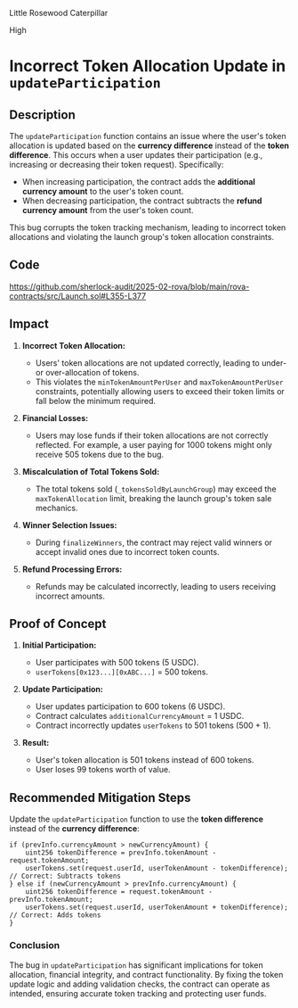 Little Rosewood Caterpillar

High

# Incorrect Token Allocation Update in `updateParticipation`


## **Description**
The `updateParticipation`  function  contains an issue where the user's token allocation is updated based on the **currency difference** instead of the **token difference**. This occurs when a user updates their participation (e.g., increasing or decreasing their token request). Specifically:
- When increasing participation, the contract adds the **additional currency amount** to the user's token count.
- When decreasing participation, the contract subtracts the **refund currency amount** from the user's token count.

This bug corrupts the token tracking mechanism, leading to incorrect token allocations and violating the launch group's token allocation constraints.

## Code 

https://github.com/sherlock-audit/2025-02-rova/blob/main/rova-contracts/src/Launch.sol#L355-L377

## **Impact**
1. **Incorrect Token Allocation:**
   - Users' token allocations are not updated correctly, leading to under- or over-allocation of tokens.
   - This violates the `minTokenAmountPerUser` and `maxTokenAmountPerUser` constraints, potentially allowing users to exceed their token limits or fall below the minimum required.

2. **Financial Losses:**
   - Users may lose funds if their token allocations are not correctly reflected. For example, a user paying for 1000 tokens might only receive 505 tokens due to the bug.

3. **Miscalculation of Total Tokens Sold:**
   - The total tokens sold (`_tokensSoldByLaunchGroup`) may exceed the `maxTokenAllocation` limit, breaking the launch group's token sale mechanics.

4. **Winner Selection Issues:**
   - During `finalizeWinners`, the contract may reject valid winners or accept invalid ones due to incorrect token counts.

5. **Refund Processing Errors:**
   - Refunds may be calculated incorrectly, leading to users receiving incorrect amounts.


## **Proof of Concept**
1. **Initial Participation:**
   - User participates with 500 tokens (5 USDC).
   - `userTokens[0x123...][0xABC...]` = 500 tokens.

2. **Update Participation:**
   - User updates participation to 600 tokens (6 USDC).
   - Contract calculates `additionalCurrencyAmount` = 1 USDC.
   - Contract incorrectly updates `userTokens` to 501 tokens (500 + 1).

3. **Result:**
   - User's token allocation is 501 tokens instead of 600 tokens.
   - User loses 99 tokens worth of value.

## **Recommended Mitigation Steps**
Update the `updateParticipation` function to use the **token difference** instead of the **currency difference**:

```solidity
if (prevInfo.currencyAmount > newCurrencyAmount) {
    uint256 tokenDifference = prevInfo.tokenAmount - request.tokenAmount;
    userTokens.set(request.userId, userTokenAmount - tokenDifference); // Correct: Subtracts tokens
} else if (newCurrencyAmount > prevInfo.currencyAmount) {
    uint256 tokenDifference = request.tokenAmount - prevInfo.tokenAmount;
    userTokens.set(request.userId, userTokenAmount + tokenDifference); // Correct: Adds tokens
}
```

### **Conclusion**
The bug in `updateParticipation` has significant implications for token allocation, financial integrity, and contract functionality. By fixing the token update logic and adding validation checks, the contract can operate as intended, ensuring accurate token tracking and protecting user funds.
